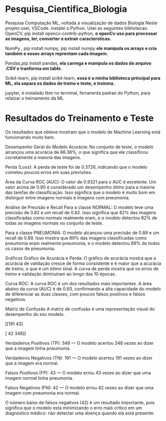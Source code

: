# Pesquisa_Cientifica_Biologia
Pesquisa Computação ML, voltada a visualização de dados Biologia
Neste projeto usei, VSCode. instalei o Python.
Usei as seguintes bibliotecas:
OpenCV, pip install opencv-contrib-python, **o openCv uso para processar as imagens, ler, converter e extrair caractersticas.** 

NumPy , pip install numpy, pip install numpy **ele manipula os arrays e cria também e esses arrays reprentam cada imagem.** 

Pandas,pip install pandas, **ela carrega e manipula os dados do arquivo .CSV e tranforma em table.**

Scikit-learn, pip install scikit-learn,  **essa é a minha biblioteca principal para ML, ela separa os dados de treino e teste, e treinma.**

jupyter,  é instalado tbm no terminal, ferranenta padrao do Python, para relaizar o treinamento da ML

# Resultados do Treinamento e Teste
Os resultados que  obteve mostram que o  modelo de Machine Learning está funcionando muito bem.

Desempenho Geral do Modelo
Acurácia: No conjunto de teste, o modelo alcançou uma acurácia de 86.38%, o que significa que ele classificou corretamente a maioria das imagens.

Perda (Loss): A perda de teste foi de 0.3726, indicando que o modelo cometeu poucos erros em suas previsões.

Área da Curva ROC (AUC): O valor de 0.9321 para o AUC é excelente. Um valor acima de 0.90 é considerado um desempenho ótimo para a maioria das tarefas de classificação. Isso significa que o modelo é muito bom em distinguir entre imagens normais e imagens com pneumonia.

Análise de Precisão e Recall
Para a classe NORMAL: O modelo teve uma precisão de 0.82 e um recall de 0.82. Isso significa que 82% das imagens classificadas como normais realmente eram, e o modelo detectou 82% de todas as imagens normais no conjunto de teste.

Para a classe PNEUMONIA: O modelo alcançou uma precisão de 0.89 e um recall de 0.89. Isso mostra que 89% das imagens classificadas como pneumonia eram realmente pneumonia, e o modelo detectou 89% de todos os casos de pneumonia.

Gráficos
Gráfico de Acurácia e Perda: O gráfico de acurácia mostra que a acurácia de validação cresce de forma consistente e é maior que a acurácia de treino, o que é um ótimo sinal. A curva de perda mostra que os erros de treino e validação diminuíram ao longo das 10 épocas.

Curva ROC: A curva ROC é um dos resultados mais importantes. A área abaixo da curva (AUC) é de 0.93, confirmando a alta capacidade do modelo de diferenciar as duas classes, com poucos falsos positivos e falsos negativos.

Matriz de Confusão
A matriz de confusão é uma representação visual do desempenho do seu modelo.

[[191 43]

[ 42 348]]

Verdadeiros Positivos (TP): 348 — O modelo acertou 348 vezes ao dizer que a imagem tinha pneumonia.

Verdadeiros Negativos (TN): 191 — O modelo acertou 191 vezes ao dizer que a imagem era normal.

Falsos Positivos (FP): 43 — O modelo errou 43 vezes ao dizer que uma imagem normal tinha pneumonia.

Falsos Negativos (FN): 42 — O modelo errou 42 vezes ao dizer que uma imagem com pneumonia era normal.

O número baixo de falsos negativos (42) é um resultado importante, pois significa que o modelo está minimizando o erro mais crítico em um diagnóstico médico: não detectar uma doença quando ela está presente.
